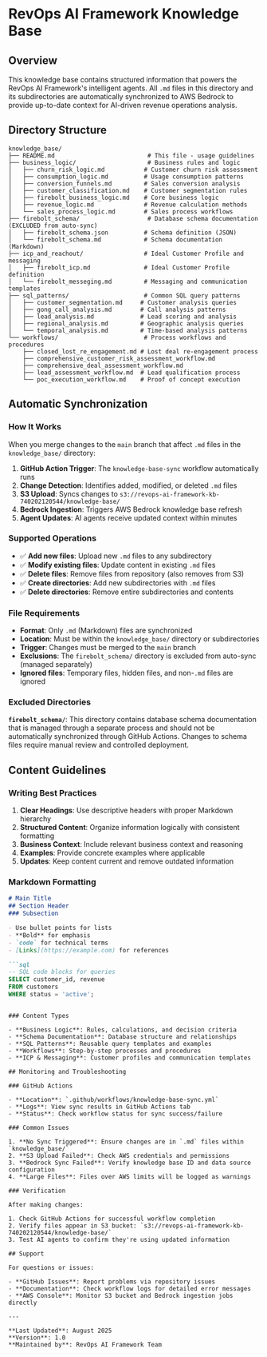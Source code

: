 # RevOps AI Framework Knowledge Base

## Overview

This knowledge base contains structured information that powers the RevOps AI Framework's intelligent agents. All `.md` files in this directory and its subdirectories are automatically synchronized to AWS Bedrock to provide up-to-date context for AI-driven revenue operations analysis.

## Directory Structure

```
knowledge_base/
├── README.md                          # This file - usage guidelines
├── business_logic/                    # Business rules and logic
│   ├── churn_risk_logic.md           # Customer churn risk assessment
│   ├── consumption_logic.md          # Usage consumption patterns
│   ├── conversion_funnels.md         # Sales conversion analysis
│   ├── customer_classification.md    # Customer segmentation rules
│   ├── firebolt_business_logic.md    # Core business logic
│   ├── revenue_logic.md              # Revenue calculation methods
│   └── sales_process_logic.md        # Sales process workflows
├── firebolt_schema/                   # Database schema documentation (EXCLUDED from auto-sync)
│   ├── firebolt_schema.json          # Schema definition (JSON)
│   └── firebolt_schema.md            # Schema documentation (Markdown)
├── icp_and_reachout/                 # Ideal Customer Profile and messaging
│   ├── firebolt_icp.md               # Ideal Customer Profile definition
│   └── firebolt_messeging.md         # Messaging and communication templates
├── sql_patterns/                     # Common SQL query patterns
│   ├── customer_segmentation.md     # Customer analysis queries
│   ├── gong_call_analysis.md        # Call analysis patterns
│   ├── lead_analysis.md             # Lead scoring and analysis
│   ├── regional_analysis.md         # Geographic analysis queries
│   └── temporal_analysis.md         # Time-based analysis patterns
└── workflows/                        # Process workflows and procedures
    ├── closed_lost_re_engagement.md # Lost deal re-engagement process
    ├── comprehensive_customer_risk_assessment_workflow.md
    ├── comprehensive_deal_assessment_workflow.md
    ├── lead_assessment_workflow.md  # Lead qualification process
    └── poc_execution_workflow.md    # Proof of concept execution
```

## Automatic Synchronization

### How It Works

When you merge changes to the `main` branch that affect `.md` files in the `knowledge_base/` directory:

1. **GitHub Action Trigger**: The `knowledge-base-sync` workflow automatically runs
2. **Change Detection**: Identifies added, modified, or deleted `.md` files
3. **S3 Upload**: Syncs changes to `s3://revops-ai-framework-kb-740202120544/knowledge-base/`
4. **Bedrock Ingestion**: Triggers AWS Bedrock knowledge base refresh
5. **Agent Updates**: AI agents receive updated context within minutes

### Supported Operations

- ✅ **Add new files**: Upload new `.md` files to any subdirectory
- ✅ **Modify existing files**: Update content in existing `.md` files
- ✅ **Delete files**: Remove files from repository (also removes from S3)
- ✅ **Create directories**: Add new subdirectories with `.md` files
- ✅ **Delete directories**: Remove entire subdirectories and contents

### File Requirements

- **Format**: Only `.md` (Markdown) files are synchronized
- **Location**: Must be within the `knowledge_base/` directory or subdirectories
- **Trigger**: Changes must be merged to the `main` branch
- **Exclusions**: The `firebolt_schema/` directory is excluded from auto-sync (managed separately)
- **Ignored files**: Temporary files, hidden files, and non-`.md` files are ignored

### Excluded Directories

**`firebolt_schema/`**: This directory contains database schema documentation that is managed through a separate process and should not be automatically synchronized through GitHub Actions. Changes to schema files require manual review and controlled deployment.

## Content Guidelines

### Writing Best Practices

1. **Clear Headings**: Use descriptive headers with proper Markdown hierarchy
2. **Structured Content**: Organize information logically with consistent formatting
3. **Business Context**: Include relevant business context and reasoning
4. **Examples**: Provide concrete examples where applicable
5. **Updates**: Keep content current and remove outdated information

### Markdown Formatting

```markdown
# Main Title
## Section Header
### Subsection

- Use bullet points for lists
- **Bold** for emphasis
- `code` for technical terms
- [Links](https://example.com) for references

```sql
-- SQL code blocks for queries
SELECT customer_id, revenue
FROM customers
WHERE status = 'active';
```
```

### Content Types

- **Business Logic**: Rules, calculations, and decision criteria
- **Schema Documentation**: Database structure and relationships
- **SQL Patterns**: Reusable query templates and examples
- **Workflows**: Step-by-step processes and procedures
- **ICP & Messaging**: Customer profiles and communication templates

## Monitoring and Troubleshooting

### GitHub Actions

- **Location**: `.github/workflows/knowledge-base-sync.yml`
- **Logs**: View sync results in GitHub Actions tab
- **Status**: Check workflow status for sync success/failure

### Common Issues

1. **No Sync Triggered**: Ensure changes are in `.md` files within `knowledge_base/`
2. **S3 Upload Failed**: Check AWS credentials and permissions
3. **Bedrock Sync Failed**: Verify knowledge base ID and data source configuration
4. **Large Files**: Files over AWS limits will be logged as warnings

### Verification

After making changes:

1. Check GitHub Actions for successful workflow completion
2. Verify files appear in S3 bucket: `s3://revops-ai-framework-kb-740202120544/knowledge-base/`
3. Test AI agents to confirm they're using updated information

## Support

For questions or issues:

- **GitHub Issues**: Report problems via repository issues
- **Documentation**: Check workflow logs for detailed error messages
- **AWS Console**: Monitor S3 bucket and Bedrock ingestion jobs directly

---

**Last Updated**: August 2025  
**Version**: 1.0  
**Maintained by**: RevOps AI Framework Team